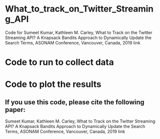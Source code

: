 # What_to_track_on_Twitter_Streaming_API
Code for Sumeet Kumar, Kathleen M. Carley, What to Track on the Twitter Streaming API? A Knapsack Bandits Approach to Dynamically Update the Search Terms,  ASONAM Conference, Vancouver, Canada, 2019 link


# Code to run to collect data


# Code to plot the results

## If you use this code, please cite the following paper:
Sumeet Kumar, Kathleen M. Carley, What to Track on the Twitter Streaming API? A Knapsack Bandits Approach to Dynamically Update the Search Terms,  ASONAM Conference, Vancouver, Canada, 2019 link
